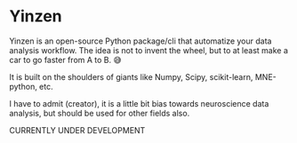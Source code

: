 # Yinzen

Yinzen is an open-source Python package/cli that automatize your data analysis workflow. The idea is not to invent the wheel, but to at least make a car to go faster from A to B. :sweat_smile:

It is built on the shoulders of giants like Numpy, Scipy, scikit-learn, MNE-python, etc.

I have to admit (creator), it is a little bit bias towards neuroscience data analysis, but should be used for other fields also. 

CURRENTLY UNDER DEVELOPMENT



